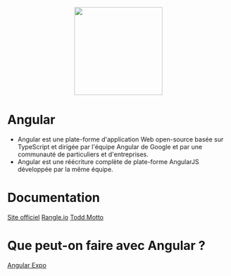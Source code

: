 <p align="center">
    <img src="https://github.com/mecheri/formation-angular/blob/master/Images/angular.png" width="200" height="200" style="display:block;margin: 0 auto;">
</p>

# Angular
* Angular est une plate-forme d'application Web open-source basée sur TypeScript et dirigée par l'équipe Angular de Google et par une communauté de particuliers et d'entreprises. 
* Angular est une réécriture complète de plate-forme AngularJS développée par la même équipe.

# Documentation
[Site officiel](https://angular.io/)
[Rangle.io](https://angular-2-training-book.rangle.io/)
[Todd Motto](https://toddmotto.com/)

# Que peut-on faire avec Angular ?
[Angular Expo](http://angularexpo.com/)
